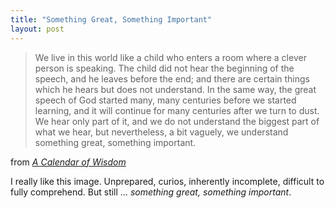 ```yaml
---
title: "Something Great, Something Important"
layout: post
---
```



> We live in this world like a child who enters a room where a clever person is speaking. The child did not hear the beginning of the speech, and he leaves before the end; and there are certain things which he hears but does not understand. In the same way, the great speech of God started many, many centuries before we started learning, and it will continue for many centuries after we turn to dust. We hear only part of it, and we do not understand the biggest part of what we hear, but nevertheless, a bit vaguely, we understand something great, something important.

from *[A Calendar of Wisdom](https://en.wikipedia.org/wiki/A_Calendar_of_Wisdom)*

I really like this image. Unprepared, curios, inherently incomplete, difficult to fully comprehend. But still … _something great, something important_.